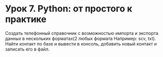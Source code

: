 # Урок 7. Python: от простого к практике
Создать телефонный справочник с возможностью импорта и экспорта данных в нескольких форматах(2 любых формата Например: scv, txt).
Найти контакт по базе и вывести в консоль, добавить новый контакт и записать его в файл.